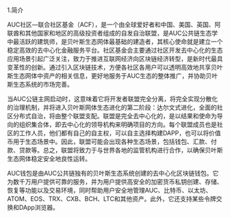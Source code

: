 1.简介

AUC社区—联合社区基金（ACF），是一个由全球爱好者和中国、美国、英国、阿联酋和其他国家和地区的高级投资者组成的自发自治联盟，是AUC公共链生态学中最活跃的建筑师，是贝叶斯生态网体最基础的建造者，其核心使命就是建立一个稳定高效的去中心化金融服务平台。社区基金会主要通过社区开发去中心化的生态应用场景引起广泛关注，致力于推进互联网经济向区块链经济转型，是新时代最具变革性的创新。通过引入区块链技术，方便各社区各用户可以透明高效地共享贝叶斯生态网体中资产的相关信息，更好地服务于AUC生态的整体推广，并协助贝叶斯生态系统的市场完善。

当AUC公链主网启动时，这意味着它将开发者联盟完全分离，将完全实现分散化的治理机制，并将进入贝叶斯网体生态进化的第二阶段：达尔文式进化，全面的社区分布式自治，将由整个联盟支配。联盟是完全去中心化的，是以结果和使命为导向的组织集合体，即去中心化的领导机构来明确项目的方向。每个联盟成员也是社区的工作人员，他们都有自己的自主权，可以自主选择构建DAPP，也可以将价值币用于生态场景中。因此，联盟可能会出现各种生态场景，包括钱包、汇款、付款、贷款等。总之，联盟将致力于与世界各地的监管机构进行合作，以确保贝叶斯生态网体稳定安全地良性运转。

AUC钱包是由AUC公共链独有的贝叶斯生态系统创建的去中心化区块链钱包。它为数千万用户提供可靠的服务，并为用户提供高安全的加密货币私钥创建、存储、恢复等功能以及交易环境，同时帮助用户安全地管理AUC、比特币、以太坊、ATOM、EOS、TRX、CXB、BCH、LTC和其他资产。此外，它还支持某些令牌交换和DApp浏览器。
